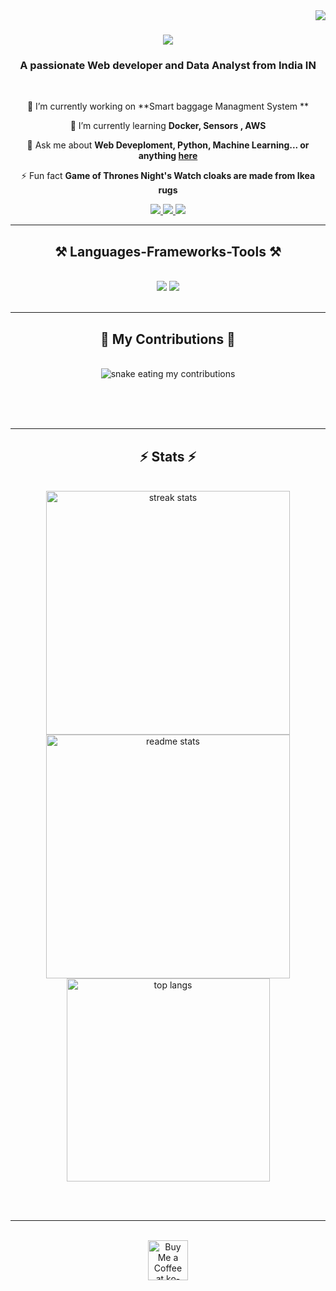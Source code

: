 <img align="right" src="https://visitor-badge.laobi.icu/badge?page_id=Prathamesh06203.Prathamesh06203" />

<h1 align="center">
    <img src="https://readme-typing-svg.herokuapp.com/?font=Righteous&size=35&center=true&vCenter=true&width=500&height=70&duration=4000&lines=Hi+There!+👋;+I'm+Prathamesh+Kshirsagar!;" />
</h1>

<h3 align="center">A passionate Web developer and Data Analyst from India IN</h3>

<br/>

<div align="center">
 
 🔭 I’m currently working on **Smart baggage Managment System **
 
 🌱 I’m currently learning **Docker, Sensors , AWS**

💬 Ask me about **Web Deveploment, Python, Machine Learning... or anything [here](https://github.com/Prathamesh06203/Prathamesh06203/issues)**

⚡ Fun fact **Game of Thrones Night's Watch cloaks are made from Ikea rugs**

 </div>
 
<div align="center"> 
  <a href="mailto:pkshirsagar06203@gmail.com">
    <img src="https://img.shields.io/badge/Gmail-333333?style=for-the-badge&logo=gmail&logoColor=red" />
  </a>
  <a href="https://www.linkedin.com/in/prathamesh-kshirsagar-65812a217/" target="_blank">
    <img src="https://img.shields.io/badge/LinkedIn-0077B5?style=for-the-badge&logo=linkedin&logoColor=white" target="_blank" />
  </a>
  <a href="" target="_blank">
     <img src="https://img.shields.io/badge/Portfolio-FF5722?style=for-the-badge&logo=todoist&logoColor=white" target="_blank" /> <!-- sqlite, safari, google-chrome are other good icon options -->
  </a>
</div>

 <hr/>
 
<h2 align="center">⚒️ Languages-Frameworks-Tools ⚒️</h2>
<br/>
<div align="center">
    <img src="https://skillicons.dev/icons?i=react,bootstrap,linux,html,css,vscode,github,tailwind,git,r" />
    <img src="https://skillicons.dev/icons?i=nodejs,python,javascript,c++,mongodb,c,java,nextjs,mysql,flask,kotlin" /><br>
</div>

<br/>
<hr/>

<div align="center">
  <h2>🐍 My Contributions 🐍</h2>
  <br>
  <img alt="snake eating my contributions" src="https://raw.githubusercontent.com/Prathamesh06203/Prathamesh06203/output/github-contribution-grid-snake.svg" />
  
  <br/><br/><br/>
</div>

<hr/>

<h2 align="center">⚡ Stats ⚡</h2>
<br>
<div align=center>
  <img width=390 src="https://github-readme-streak-stats-Prathamesh06203.vercel.app/?user=Prathamesh06203&count_private=true&theme=react&border_radius=10" alt="streak stats"/>
  <img width=390 src="https://github-readme-stats-Prathamesh06203.vercel.app/api?username=Prathamesh06203&count_private=true&show_icons=true&theme=react&rank_icon=github&border_radius=10" alt="readme stats" />
  <br/>
  <img width=325 align="center" src="https://github-readme-stats-Prathamesh06203.vercel.app/api/top-langs/?username=Prathamesh06203&hide=HTML&langs_count=8&layout=compact&theme=react&border_radius=10&size_weight=0.5&count_weight=0.5&exclude_repo=github-readme-stats" alt="top langs" />
</div>

<br/><br/>

<hr/>

<br/>

<div align="center">
<a href='https://ko-fi.com/V7V4RAK9C' target='_blank'><img height='64' style='border:0px;height:64px;' src='https://storage.ko-fi.com/cdn/kofi1.png?v=3' border='0' alt='Buy Me a Coffee at ko-fi.com' /></a>
</div>

<br/>
